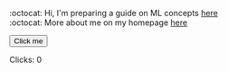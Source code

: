 :octocat: Hi,  I'm preparing a guide on ML concepts [here](https://github.com/fatemehsrz/ML_Concepts) <br>
:octocat: More about me on my homepage [here](https://fatemehsrz.github.io/) 

<button type="button" onClick="clickME()">Click me</button>
    <p>Clicks: <a id="clicks">0</a></p>


